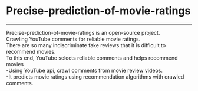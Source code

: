 # Precise-prediction-of-movie-ratings
******
Precise-prediction-of-movie-ratings is an open-source project.  
Crawling YouTube comments for reliable movie ratings.  
There are so many indiscriminate fake reviews that it is difficult to recommend movies.   
To this end, YouTube selects reliable comments and helps recommend movies  
-Using YouTube api, crawl comments from movie review videos.  
-It predicts movie ratings using recommendation algorithms with crawled comments.  
